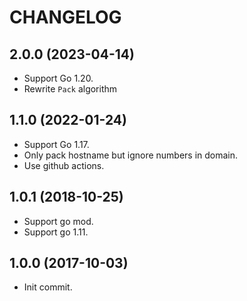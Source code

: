 # CHANGELOG

## 2.0.0 (2023-04-14)

* Support Go 1.20.
* Rewrite `Pack` algorithm

## 1.1.0 (2022-01-24)

* Support Go 1.17.
* Only pack hostname but ignore numbers in domain.
* Use github actions.

## 1.0.1 (2018-10-25)

* Support go mod.
* Support go 1.11.

## 1.0.0 (2017-10-03)

* Init commit.
